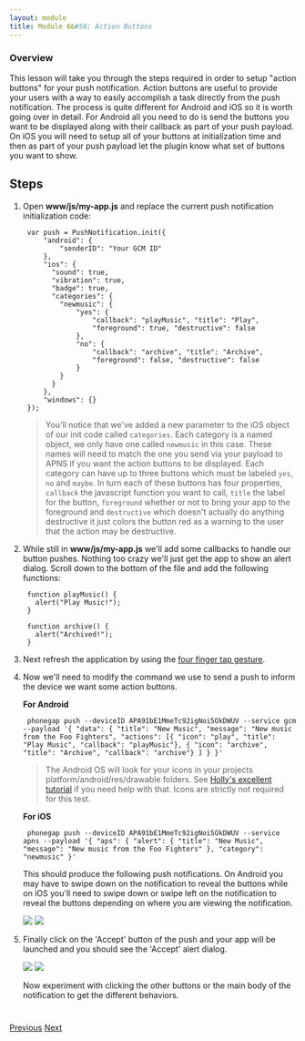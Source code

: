 ```yaml
---
layout: module
title: Module 6&#58; Action Buttons
---
```

### Overview
This lesson will take you through the steps required in order to setup "action buttons" for your push notification. Action buttons are useful to provide your users with a way to easily accomplish a task directly from the push notification. The process is quite different for Android and iOS so it is worth going over in detail. For Android all you need to do is send the buttons you want to be displayed along with their callback as part of your push payload. On iOS you will need to setup all of your buttons at initialization time and then as part of your push payload let the plugin know what set of buttons you want to show.


## Steps
1. Open **www/js/my-app.js** and replace the current push notification initialization code:

        var push = PushNotification.init({
            "android": {
                "senderID": "Your GCM ID"
            },
            "ios": {
              "sound": true,
              "vibration": true,
              "badge": true,
              "categories": {
                "newmusic": {
                    "yes": {
                        "callback": "playMusic", "title": "Play",
                        "foreground": true, "destructive": false
                    },
                    "no": {
                        "callback": "archive", "title": "Archive",
                        "foreground": false, "destructive": false
                    }
                }
              }
            },
            "windows": {}
        });

   > You'll notice that we've added a new parameter to the iOS object of our init code called `categories`. Each category is a named object, we only have one called `newmusic` in this case. These names will need to match the one you send via your payload to APNS if you want the action buttons to be displayed. Each category can have up to three buttons which must be labeled `yes`, `no` and `maybe`. In turn each of these buttons has four properties, `callback` the javascript function you want to call, `title` the label for the button, `foreground` whether or not to bring your app to the foreground and `destructive` which doesn't actually do anything destructive it just colors the button red as a warning to the user that the action may be destructive.

2. While still in **www/js/my-app.js** we'll add some callbacks to handle our button pushes. Nothing too crazy we'll just get the app to show an alert dialog. Scroll down to the bottom of the file and add the following functions:


        function playMusic() {
          alert("Play Music!");
        }

        function archive() {
          alert("Archived!");
        }

3. Next refresh the application by using the [four finger tap gesture](http://docs.phonegap.com/references/developer-app/gestures/).

4. Now we'll need to modify the command we use to send a push to inform the device we want some action buttons.

   **For Android**       

        phonegap push --deviceID APA91bE1MmeTc92igNoi5OkDWUV --service gcm --payload '{ "data": { "title": "New Music", "message": "New music from the Foo Fighters", "actions": [{ "icon": "play", "title": "Play Music", "callback": "playMusic"}, { "icon": "archive", "title": "Archive", "callback": "archive"} ] } }'

     > The Android OS will look for your icons in your projects platform/android/res/drawable folders. See [Holly's excellent tutorial](http://devgirl.org/2013/11/12/three-hooks-your-cordovaphonegap-project-needs/) if you need help with that. Icons are strictly not required for this test.

   **For iOS**            

        phonegap push --deviceID APA91bE1MmeTc92igNoi5OkDWUV --service apns --payload '{ "aps": { "alert": { "title": "New Music", "message": "New music from the Foo Fighters" }, "category": "newmusic" }'

   This should produce the following push notifications. On Android you may have to swipe down on the notification to reveal the buttons while on iOS you'll need to swipe down or swipe left on the notification to reveal the buttons depending on where you are viewing the notification.

   <img class="screenshot" src="images/push6.png"/>
   <img class="screenshot" src="images/push6-ios.png"/>

5. Finally click on the 'Accept' button of the push and your app will be launched and you should see the 'Accept' alert dialog.

   <img class="screenshot" src="images/push7.png"/>
   <img class="screenshot" src="images/push7-ios.png"/>

   Now experiment with clicking the other buttons or the main body of the notification to get the different behaviors.

<div class="row" style="margin-top:40px;">
   <div class="col-sm-12">
       <a href="module5.html" class="btn btn-default"><i class="glyphicon glyphicon-chevron-left"></i> Previous</a>
       <a href="module7.html" class="btn btn-default pull-right">Next <i class="glyphicon
glyphicon-chevron-right"></i></a>
   </div>
</div>
